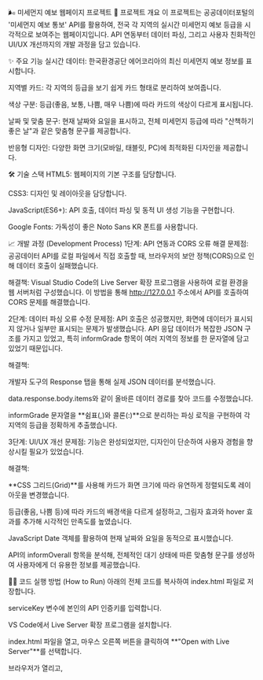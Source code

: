 

🌬️ 미세먼지 예보 웹페이지 프로젝트
🚀 프로젝트 개요
이 프로젝트는 공공데이터포털의 '미세먼지 예보 통보' API를 활용하여, 전국 각 지역의 실시간 미세먼지 예보 등급을 시각적으로 보여주는 웹페이지입니다. API 연동부터 데이터 파싱, 그리고 사용자 친화적인 UI/UX 개선까지의 개발 과정을 담고 있습니다.

✨ 주요 기능
실시간 데이터: 한국환경공단 에어코리아의 최신 미세먼지 예보 정보를 표시합니다.

지역별 카드: 각 지역의 등급을 보기 쉽게 카드 형태로 분리하여 보여줍니다.

색상 구분: 등급(좋음, 보통, 나쁨, 매우 나쁨)에 따라 카드의 색상이 다르게 표시됩니다.

날짜 및 맞춤 문구: 현재 날짜와 요일을 표시하고, 전체 미세먼지 등급에 따라 "산책하기 좋은 날"과 같은 맞춤형 문구를 제공합니다.

반응형 디자인: 다양한 화면 크기(모바일, 태블릿, PC)에 최적화된 디자인을 제공합니다.

🛠️ 기술 스택
HTML5: 웹페이지의 기본 구조를 담당합니다.

CSS3: 디자인 및 레이아웃을 담당합니다.

JavaScript(ES6+): API 호출, 데이터 파싱 및 동적 UI 생성 기능을 구현합니다.

Google Fonts: 가독성이 좋은 Noto Sans KR 폰트를 사용합니다.

📈 개발 과정 (Development Process)
1단계: API 연동과 CORS 오류 해결
문제점: 공공데이터 API를 로컬 파일에서 직접 호출할 때, 브라우저의 보안 정책(CORS)으로 인해 데이터 호출이 실패했습니다.

해결책: Visual Studio Code의 Live Server 확장 프로그램을 사용하여 로컬 환경을 웹 서버처럼 구성했습니다. 이 방법을 통해 http://127.0.0.1 주소에서 API를 호출하여 CORS 문제를 해결했습니다.

2단계: 데이터 파싱 오류 수정
문제점: API 호출은 성공했지만, 화면에 데이터가 표시되지 않거나 일부만 표시되는 문제가 발생했습니다. API 응답 데이터가 복잡한 JSON 구조를 가지고 있었고, 특히 informGrade 항목이 여러 지역의 정보를 한 문자열에 담고 있었기 때문입니다.

해결책:

개발자 도구의 Response 탭을 통해 실제 JSON 데이터를 분석했습니다.

data.response.body.items와 같이 올바른 데이터 경로를 찾아 코드를 수정했습니다.

informGrade 문자열을 **쉼표(,)와 콜론(:)**으로 분리하는 파싱 로직을 구현하여 각 지역의 등급을 정확하게 추출했습니다.

3단계: UI/UX 개선
문제점: 기능은 완성되었지만, 디자인이 단순하여 사용자 경험을 향상시킬 필요가 있었습니다.

해결책:

**CSS 그리드(Grid)**를 사용해 카드가 화면 크기에 따라 유연하게 정렬되도록 레이아웃을 변경했습니다.

등급(좋음, 나쁨 등)에 따라 카드의 배경색을 다르게 설정하고, 그림자 효과와 hover 효과를 추가해 시각적인 만족도를 높였습니다.

JavaScript Date 객체를 활용하여 현재 날짜와 요일을 동적으로 표시했습니다.

API의 informOverall 항목을 분석해, 전체적인 대기 상태에 따른 맞춤형 문구를 생성하여 사용자에게 더 유용한 정보를 제공했습니다.

🧑‍💻 코드 실행 방법 (How to Run)
아래의 전체 코드를 복사하여 index.html 파일로 저장합니다.

serviceKey 변수에 본인의 API 인증키를 입력합니다.

VS Code에서 Live Server 확장 프로그램을 설치합니다.

index.html 파일을 열고, 마우스 오른쪽 버튼을 클릭하여 **"Open with Live Server"**를 선택합니다.

브라우저가 열리고,
